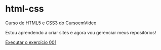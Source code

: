 # html-css
Curso de HTML5 e CSS3 do CursoemVideo

Estou aprendendo a criar sites e agora vou gerenciar meus repositórios!

<a href="daltonb37.github.io/html-css/exercicios/ex001/index.html"> Executar o exercício 001</a>
